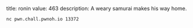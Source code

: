 title: ronin
value: 463
description: A weary samurai makes his way home.

```
nc pwn.chall.pwnoh.io 13372
```